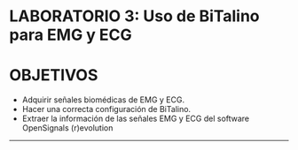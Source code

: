 # **LABORATORIO 3: Uso de BiTalino para EMG y ECG**

# OBJETIVOS
- Adquirir señales biomédicas de EMG y ECG.
- Hacer una correcta configuración de BiTalino.
- Extraer la información de las señales EMG y ECG del software OpenSignals (r)evolution

***

